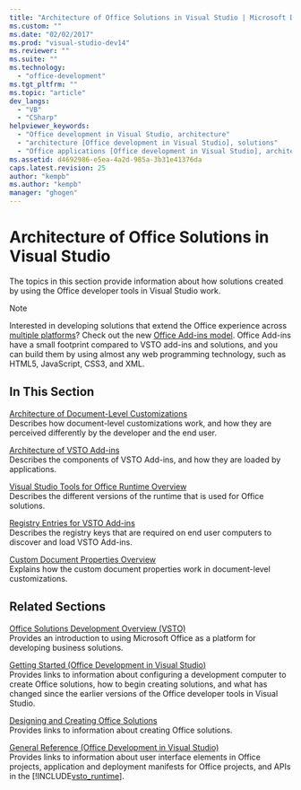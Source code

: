 ```yaml
---
title: "Architecture of Office Solutions in Visual Studio | Microsoft Docs"
ms.custom: ""
ms.date: "02/02/2017"
ms.prod: "visual-studio-dev14"
ms.reviewer: ""
ms.suite: ""
ms.technology: 
  - "office-development"
ms.tgt_pltfrm: ""
ms.topic: "article"
dev_langs: 
  - "VB"
  - "CSharp"
helpviewer_keywords: 
  - "Office development in Visual Studio, architecture"
  - "architecture [Office development in Visual Studio], solutions"
  - "Office applications [Office development in Visual Studio], architecture"
ms.assetid: d4692986-e5ea-4a2d-985a-3b31e41376da
caps.latest.revision: 25
author: "kempb"
ms.author: "kempb"
manager: "ghogen"
---
```

# Architecture of Office Solutions in Visual Studio
  The topics in this section provide information about how solutions created by using the Office developer tools in Visual Studio work.  
  
> [!NOTE]  
>  Interested in developing solutions that extend the Office experience across [multiple platforms](https://dev.office.com/add-in-availability)? Check out the new [Office Add-ins model](https://dev.office.com/docs/add-ins/overview/office-add-ins). Office Add-ins have a small footprint compared to VSTO add-ins and solutions, and you can build them by using almost any web programming technology, such as HTML5, JavaScript, CSS3, and XML.  
  
## In This Section  
 [Architecture of Document-Level Customizations](../vsto/architecture-of-document-level-customizations.md)  
 Describes how document-level customizations work, and how they are perceived differently by the developer and the end user.  
  
 [Architecture of VSTO Add-ins](../vsto/architecture-of-vsto-add-ins.md)  
 Describes the components of VSTO Add-ins, and how they are loaded by applications.  
  
 [Visual Studio Tools for Office Runtime Overview](../vsto/visual-studio-tools-for-office-runtime-overview.md)  
 Describes the different versions of the runtime that is used for Office solutions.  
  
 [Registry Entries for VSTO Add-ins](../vsto/registry-entries-for-vsto-add-ins.md)  
 Describes the registry keys that are required on end user computers to discover and load VSTO Add-ins.  
  
 [Custom Document Properties Overview](../vsto/custom-document-properties-overview.md)  
 Explains how the custom document properties work in document-level customizations.  
  
## Related Sections  
 [Office Solutions Development Overview &#40;VSTO&#41;](../vsto/office-solutions-development-overview-vsto.md)  
 Provides an introduction to using Microsoft Office as a platform for developing business solutions.  
  
 [Getting Started &#40;Office Development in Visual Studio&#41;](../vsto/getting-started-office-development-in-visual-studio.md)  
 Provides links to information about configuring a development computer to create Office solutions, how to begin creating solutions, and what has changed since the earlier versions of the Office developer tools in Visual Studio.  
  
 [Designing and Creating Office Solutions](../vsto/designing-and-creating-office-solutions.md)  
 Provides links to information about creating Office solutions.  
  
 [General Reference &#40;Office Development in Visual Studio&#41;](../vsto/general-reference-office-development-in-visual-studio.md)  
 Provides links to information about user interface elements in Office projects, application and deployment manifests for Office projects, and APIs in the [!INCLUDE[vsto_runtime](../vsto/includes/vsto-runtime-md.md)].  
  
  